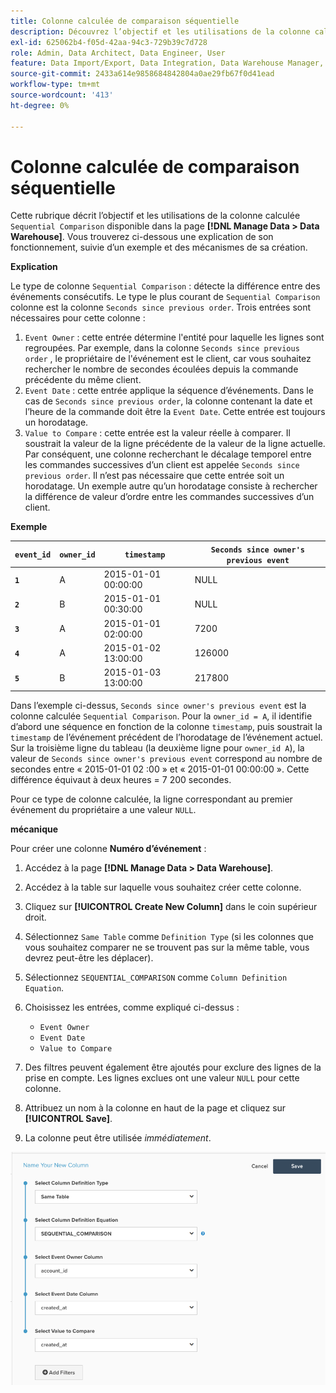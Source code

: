 ```yaml
---
title: Colonne calculée de comparaison séquentielle
description: Découvrez l’objectif et les utilisations de la colonne calculée Comparaison séquentielle .
exl-id: 625062b4-f05d-42aa-94c3-729b39c7d728
role: Admin, Data Architect, Data Engineer, User
feature: Data Import/Export, Data Integration, Data Warehouse Manager, Commerce Tables
source-git-commit: 2433a614e9858684842804a0ae29fb67f0d41ead
workflow-type: tm+mt
source-wordcount: '413'
ht-degree: 0%

---
```


# Colonne calculée de comparaison séquentielle

Cette rubrique décrit l’objectif et les utilisations de la colonne calculée `Sequential Comparison` disponible dans la page **[!DNL Manage Data > Data Warehouse]**. Vous trouverez ci-dessous une explication de son fonctionnement, suivie d’un exemple et des mécanismes de sa création.

**Explication**

Le type de colonne `Sequential Comparison` : détecte la différence entre des événements consécutifs. Le type le plus courant de `Sequential Comparison` colonne est la colonne `Seconds since previous order`. Trois entrées sont nécessaires pour cette colonne :

1. `Event Owner` : cette entrée détermine l&#39;entité pour laquelle les lignes sont regroupées. Par exemple, dans la colonne `Seconds since previous order` , le propriétaire de l&#39;événement est le client, car vous souhaitez rechercher le nombre de secondes écoulées depuis la commande précédente du même client.
1. `Event Date` : cette entrée applique la séquence d’événements. Dans le cas de `Seconds since previous order`, la colonne contenant la date et l’heure de la commande doit être la `Event Date`. Cette entrée est toujours un horodatage.
1. `Value to Compare` : cette entrée est la valeur réelle à comparer. Il soustrait la valeur de la ligne précédente de la valeur de la ligne actuelle. Par conséquent, une colonne recherchant le décalage temporel entre les commandes successives d’un client est appelée `Seconds since previous order`. Il n’est pas nécessaire que cette entrée soit un horodatage. Un exemple autre qu’un horodatage consiste à rechercher la différence de valeur d’ordre entre les commandes successives d’un client.

**Exemple**

| **`event_id`** | **`owner_id`** | **`timestamp`** | **`Seconds since owner's previous event`** |
|--- |--- |--- |--- |
| **`1`** | A | 2015-01-01 00:00:00 | NULL |
| **`2`** | B | 2015-01-01 00:30:00 | NULL |
| **`3`** | A | 2015-01-01 02:00:00 | 7200 |
| **`4`** | A | 2015-01-02 13:00:00 | 126000 |
| **`5`** | B | 2015-01-03 13:00:00 | 217800 |

Dans l’exemple ci-dessus, `Seconds since owner's previous event` est la colonne calculée `Sequential Comparison`. Pour la `owner_id = A`, il identifie d’abord une séquence en fonction de la colonne `timestamp`, puis soustrait la `timestamp` de l’événement précédent de l’horodatage de l’événement actuel. Sur la troisième ligne du tableau (la deuxième ligne pour `owner_id A`), la valeur de `Seconds since owner's previous event` correspond au nombre de secondes entre « 2015-01-01 02 :00 » et « 2015-01-01 00:00:00 ». Cette différence équivaut à deux heures = 7 200 secondes.

Pour ce type de colonne calculée, la ligne correspondant au premier événement du propriétaire a une valeur `NULL`.

**mécanique**

Pour créer une colonne **Numéro d’événement** :

1. Accédez à la page **[!DNL Manage Data > Data Warehouse]**.

1. Accédez à la table sur laquelle vous souhaitez créer cette colonne.

1. Cliquez sur **[!UICONTROL Create New Column]** dans le coin supérieur droit.

1. Sélectionnez `Same Table` comme `Definition Type` (si les colonnes que vous souhaitez comparer ne se trouvent pas sur la même table, vous devrez peut-être les déplacer).

1. Sélectionnez `SEQUENTIAL_COMPARISON` comme `Column Definition Equation`.

1. Choisissez les entrées, comme expliqué ci-dessus :
   - `Event Owner`
   - `Event Date`
   - `Value to Compare`

1. Des filtres peuvent également être ajoutés pour exclure des lignes de la prise en compte. Les lignes exclues ont une valeur `NULL` pour cette colonne.

1. Attribuez un nom à la colonne en haut de la page et cliquez sur **[!UICONTROL Save]**.

1. La colonne peut être utilisée *immédiatement*.

![S](../../assets/SEC_new.png)
